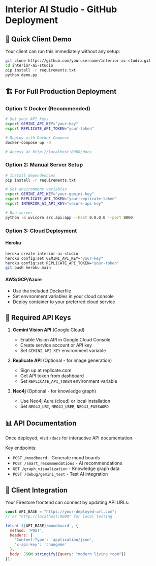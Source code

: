 # Interior AI Studio - GitHub Deployment

## 🚀 Quick Client Demo

Your client can run this immediately without any setup:

```bash
git clone https://github.com/yourusername/interior-ai-studio.git
cd interior-ai-studio
pip install -r requirements.txt
python demo.py
```

## 🏗️ For Full Production Deployment

### Option 1: Docker (Recommended)
```bash
# Set your API keys
export GEMINI_API_KEY="your-key"
export REPLICATE_API_TOKEN="your-token"

# Deploy with Docker Compose
docker-compose up -d

# Access at http://localhost:8000/docs
```

### Option 2: Manual Server Setup
```bash
# Install dependencies
pip install -r requirements.txt

# Set environment variables
export GEMINI_API_KEY="your-gemini-key"
export REPLICATE_API_TOKEN="your-replicate-token"
export INTERIOR_AI_API_KEY="secure-api-key"

# Run server
python -m uvicorn src.api:app --host 0.0.0.0 --port 8000
```

### Option 3: Cloud Deployment

#### Heroku
```bash
heroku create interior-ai-studio
heroku config:set GEMINI_API_KEY="your-key"
heroku config:set REPLICATE_API_TOKEN="your-token"
git push heroku main
```

#### AWS/GCP/Azure
- Use the included Dockerfile
- Set environment variables in your cloud console
- Deploy container to your preferred cloud service

## 🔑 Required API Keys

1. **Gemini Vision API** (Google Cloud)
   - Enable Vision API in Google Cloud Console
   - Create service account or API key
   - Set `GEMINI_API_KEY` environment variable

2. **Replicate API** (Optional - for image generation)
   - Sign up at replicate.com
   - Get API token from dashboard
   - Set `REPLICATE_API_TOKEN` environment variable

3. **Neo4j** (Optional - for knowledge graph)
   - Use Neo4j Aura (cloud) or local installation
   - Set `NEO4J_URI`, `NEO4J_USER`, `NEO4J_PASSWORD`

## 📊 API Documentation

Once deployed, visit `/docs` for interactive API documentation.

Key endpoints:
- `POST /moodboard` - Generate mood boards
- `POST /smart_recommendations` - AI recommendations
- `GET /graph_visualization` - Knowledge graph data
- `POST /debug/gemini_test` - Test AI integration

## 🎯 Client Integration

Your Firestore frontend can connect by updating API URLs:
```javascript
const API_BASE = "https://your-deployed-url.com";
// or "http://localhost:8000" for local testing

fetch(`${API_BASE}/moodboard`, {
  method: 'POST',
  headers: {
    'Content-Type': 'application/json',
    'x-api-key': 'changeme'
  },
  body: JSON.stringify({query: "modern living room"})
});
```